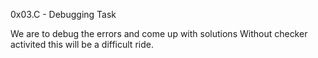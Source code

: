 0x03.C - Debugging Task

We are to debug the errors and come up with solutions
Without checker activited this will be a difficult ride.
